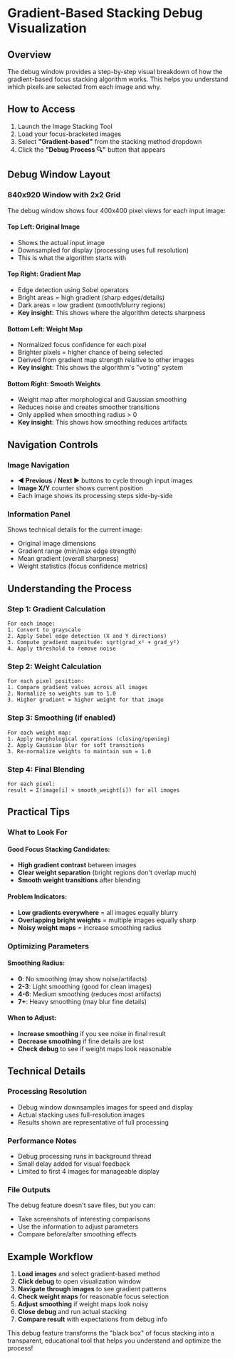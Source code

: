 # Gradient-Based Stacking Debug Visualization

## Overview
The debug window provides a step-by-step visual breakdown of how the gradient-based focus stacking algorithm works. This helps you understand which pixels are selected from each image and why.

## How to Access
1. Launch the Image Stacking Tool
2. Load your focus-bracketed images
3. Select **"Gradient-based"** from the stacking method dropdown
4. Click the **"Debug Process 🔍"** button that appears

## Debug Window Layout

### 840x920 Window with 2x2 Grid
The debug window shows four 400x400 pixel views for each input image:

#### Top Left: Original Image
- Shows the actual input image
- Downsampled for display (processing uses full resolution)
- This is what the algorithm starts with

#### Top Right: Gradient Map  
- Edge detection using Sobel operators
- Bright areas = high gradient (sharp edges/details)
- Dark areas = low gradient (smooth/blurry regions)
- **Key insight**: This shows where the algorithm detects sharpness

#### Bottom Left: Weight Map
- Normalized focus confidence for each pixel
- Brighter pixels = higher chance of being selected
- Derived from gradient map strength relative to other images
- **Key insight**: This shows the algorithm's "voting" system

#### Bottom Right: Smooth Weights
- Weight map after morphological and Gaussian smoothing
- Reduces noise and creates smoother transitions
- Only applied when smoothing radius > 0
- **Key insight**: This shows how smoothing reduces artifacts

## Navigation Controls

### Image Navigation
- **◀ Previous** / **Next ▶** buttons to cycle through input images
- **Image X/Y** counter shows current position
- Each image shows its processing steps side-by-side

### Information Panel
Shows technical details for the current image:
- Original image dimensions
- Gradient range (min/max edge strength)
- Mean gradient (overall sharpness)
- Weight statistics (focus confidence metrics)

## Understanding the Process

### Step 1: Gradient Calculation
```
For each image:
1. Convert to grayscale
2. Apply Sobel edge detection (X and Y directions)
3. Compute gradient magnitude: sqrt(grad_x² + grad_y²)
4. Apply threshold to remove noise
```

### Step 2: Weight Calculation
```
For each pixel position:
1. Compare gradient values across all images
2. Normalize so weights sum to 1.0
3. Higher gradient = higher weight for that image
```

### Step 3: Smoothing (if enabled)
```
For each weight map:
1. Apply morphological operations (closing/opening)
2. Apply Gaussian blur for soft transitions
3. Re-normalize weights to maintain sum = 1.0
```

### Step 4: Final Blending
```
For each pixel:
result = Σ(image[i] × smooth_weight[i]) for all images
```

## Practical Tips

### What to Look For

#### Good Focus Stacking Candidates:
- **High gradient contrast** between images
- **Clear weight separation** (bright regions don't overlap much)
- **Smooth weight transitions** after blending

#### Problem Indicators:
- **Low gradients everywhere** = all images equally blurry
- **Overlapping bright weights** = multiple images equally sharp
- **Noisy weight maps** = increase smoothing radius

### Optimizing Parameters

#### Smoothing Radius:
- **0**: No smoothing (may show noise/artifacts)
- **2-3**: Light smoothing (good for clean images)
- **4-6**: Medium smoothing (reduces most artifacts)
- **7+**: Heavy smoothing (may blur fine details)

#### When to Adjust:
- **Increase smoothing** if you see noise in final result
- **Decrease smoothing** if fine details are lost
- **Check debug** to see if weight maps look reasonable

## Technical Details

### Processing Resolution
- Debug window downsamples images for speed and display
- Actual stacking uses full-resolution images
- Results shown are representative of full processing

### Performance Notes
- Debug processing runs in background thread
- Small delay added for visual feedback
- Limited to first 4 images for manageable display

### File Outputs
The debug feature doesn't save files, but you can:
- Take screenshots of interesting comparisons
- Use the information to adjust parameters
- Compare before/after smoothing effects

## Example Workflow

1. **Load images** and select gradient-based method
2. **Click debug** to open visualization window
3. **Navigate through images** to see gradient patterns
4. **Check weight maps** for reasonable focus selection
5. **Adjust smoothing** if weight maps look noisy
6. **Close debug** and run actual stacking
7. **Compare result** with expectations from debug info

This debug feature transforms the "black box" of focus stacking into a transparent, educational tool that helps you understand and optimize the process!
